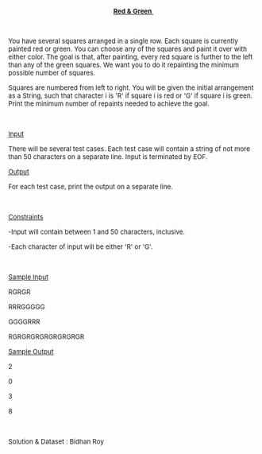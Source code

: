 <p style="margin-bottom: 0in; text-align: center"><span style="text-decoration: underline;"><strong><span style="font-size: small;"><span style="font-family: ">Red &amp; Green</span></span></strong></span><span style="text-decoration: underline;"><strong><span style="font-size: small;"><span style="font-family: ">&nbsp;</span></span></strong></span></p>
<p><span style="font-size: small;"><span style="font-family: "> </span></span></p>
<p style="margin-bottom: 0in"><span style="font-size: small;"><span style="font-family: ">&nbsp;</span></span></p>
<p><span style="font-size: small;"><span style="font-family: "> </span></span></p>
<p style="margin-bottom: 0in; font-weight: normal"><span style="font-size: small;"><span style="font-family: ">You have several squares arranged in a single row. Each square is currently painted red or green. You can choose any of the squares and paint it over with either color. The goal is that, after painting, every red square is further to the left than any of the green squares. We want you to do it repainting the minimum possible number of squares.</span></span></p>
<p><span style="font-size: small;"><span style="font-family: "> </span></span></p>
<p style="margin-bottom: 0in; font-weight: normal"><span style="font-size: small;"><span style="font-family: ">Squares are numbered from left to right. You will be given the initial arrangement as a String, such that character i is 'R' if square i is red or 'G' if square i is green. Print the minimum number of repaints needed to achieve the goal.</span></span></p>
<p><span style="font-size: small;"><span style="font-family: "> </span></span></p>
<p style="margin-bottom: 0in; font-weight: normal">&nbsp;</p>
<p style="margin-bottom: 0in; font-weight: normal"><span style="text-decoration: underline;"><span style="font-size: small;"><span style="font-family: ">Input</span></span></span></p>
<p><span style="font-size: small;"><span style="font-family: "> </span></span></p>
<p style="margin-bottom: 0in; font-weight: normal"><span style="font-size: small;"><span style="font-family: ">There will be several test cases. Each test case will contain a string of not more than 50 characters on a separate line. Input is terminated by EOF.</span></span></p>
<p><span style="font-size: small;"><span style="font-family: "> </span></span></p>
<p style="margin-bottom: 0in; font-weight: normal"><span style="text-decoration: underline;"><span style="font-size: small;"><span style="font-family: ">Output</span></span></span></p>
<p><span style="font-size: small;"><span style="font-family: "> </span></span></p>
<p style="margin-bottom: 0in; font-weight: normal"><span style="font-size: small;"><span style="font-family: ">For each test case, print the output on a separate line.</span></span></p>
<p><span style="font-size: small;"><span style="font-family: "> </span></span></p>
<p style="margin-bottom: 0in; font-weight: normal">&nbsp;</p>
<p style="margin-bottom: 0in; font-weight: normal"><span style="text-decoration: underline;"><span style="font-size: small;"><span style="font-family: ">Constraints</span></span></span></p>
<p><span style="font-size: small;"><span style="font-family: "> </span></span></p>
<p style="margin-bottom: 0in; font-weight: normal"><span style="font-size: small;"><span style="font-family: ">-Input will contain between 1 and 50 characters, inclusive.</span></span></p>
<p><span style="font-size: small;"><span style="font-family: "> </span></span></p>
<p style="margin-bottom: 0in; font-weight: normal"><span style="font-size: small;"><span style="font-family: ">-Each character of input will be either 'R' or 'G'.</span></span></p>
<p><span style="font-size: small;"><span style="font-family: "> </span></span></p>
<p style="margin-bottom: 0in; font-weight: normal">&nbsp;</p>
<p style="margin-bottom: 0in; font-weight: normal"><span style="text-decoration: underline;"><span style="font-size: small;"><span style="font-family: ">Sample Input</span></span></span></p>
<p><span style="font-size: small;"><span style="font-family: "> </span></span></p>
<p style="margin-bottom: 0in; font-weight: normal"><span style="font-size: small;"><span style="font-family: ">RGRGR</span></span></p>
<p><span style="font-size: small;"><span style="font-family: "> </span></span></p>
<p style="margin-bottom: 0in; font-weight: normal"><span style="font-size: small;"><span style="font-family: ">RRRGGGGG</span></span></p>
<p><span style="font-size: small;"><span style="font-family: "> </span></span></p>
<p style="margin-bottom: 0in; font-weight: normal"><span style="font-size: small;"><span style="font-family: ">GGGGRRR</span></span></p>
<p><span style="font-size: small;"><span style="font-family: "> </span></span></p>
<p style="margin-bottom: 0in; font-weight: normal"><span style="font-size: small;"><span style="font-family: ">RGRGRGRGRGRGRGRGR</span></span></p>
<p><span style="font-size: small;"><span style="font-family: "> </span></span></p>
<p style="margin-bottom: 0in; font-weight: normal"><span style="text-decoration: underline;"><span style="font-size: small;"><span style="font-family: ">Sample Output</span></span></span></p>
<p><span style="font-size: small;"><span style="font-family: "> </span></span></p>
<p style="margin-bottom: 0in; font-weight: normal"><span style="font-size: small;"><span style="font-family: ">2</span></span></p>
<p><span style="font-size: small;"><span style="font-family: "> </span></span></p>
<p style="margin-bottom: 0in; font-weight: normal"><span style="font-size: small;"><span style="font-family: ">0</span></span></p>
<p><span style="font-size: small;"><span style="font-family: "> </span></span></p>
<p style="margin-bottom: 0in; font-weight: normal"><span style="font-size: small;"><span style="font-family: ">3</span></span></p>
<p><span style="font-size: small;"><span style="font-family: "> </span></span></p>
<p style="margin-bottom: 0in; font-weight: normal"><span style="font-size: small;"><span style="font-family: ">8</span></span></p>
<p style="margin-bottom: 0in; font-weight: normal"><span style="font-family: "><br></span></p>
<p style="margin-bottom: 0in; font-weight: normal"><span style="font-size: small;"><span style="font-family: ">Solution &amp; Dataset : Bidhan Roy&nbsp;</span></span></p>
